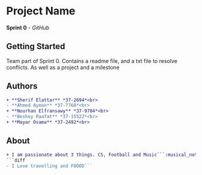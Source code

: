 # Project Name<br>
**Sprint 0** - *GitHub*

## Getting Started<br>
Team part of Sprint 0. Contains a readme file, and a txt file to resolve conflicts. As well as a project and a milestone

## Authors<br>
```diff
+ **Sherif Elattar** *37-2694*<br>
- **Ahmed Ayman** *37-7768*<br>
+ **Nourhan Elfransawy** *37-9784*<br>
- **Beshoy Raafat** *37-15522*<br>
+ **Mayar Osama** *37-2492*<br>
```
## About<br>
```diff
+ I am passionate about 3 things. CS, Football and Music```:musical_note::soccer:
```diff
- I Love travelling and FOOOD```